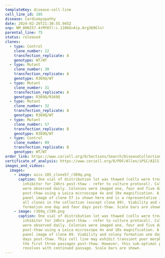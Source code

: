 ```yaml
---
templateKey: disease-cell-line
cell_line_id: 105
disease: Cardiomyopathy
date: 2024-02-26T21:30:55.945Z
snp: NM_000257.4(MYH7):c.1106G>A(p.Arg369Gln)
parental_line: 75
status: released
clones:
  - type: Control
    clone_number: 22
    transfection_replicate: A
    genotype: WT/WT
  - type: Mutant
    clone_number: 30
    transfection_replicate: A
    genotype: R369Q/WT
  - type: Mutant
    clone_number: 31
    transfection_replicate: A
    genotype: R369Q/R369Q
  - type: Mutant
    clone_number: 32
    transfection_replicate: A
    genotype: R369Q/WT
  - type: Mutant
    clone_number: 57
    transfection_replicate: B
    genotype: R369Q/WT
  - type: Control
    clone_number: 89
    transfection_replicate: B
    genotype: WT/WT
order_link: https://www.coriell.org/0/Sections/Search/DiseaseCollection_Detail.aspx?Ref=AICS-0105&Product=CiPSC&PgId=166
certificate_of_analysis: https://www.coriell.org/0/PDF/Allen/iPSC/AICS-0105_CofA.pdf
images_and_videos:
  images:
    - image: aics-105_clone57_r369q.png
      caption: One vial of distribution lot was thawed (cells were treated with ROCK
        inhibitor for 24hrs post-thaw - refer to culture protocol). Cultures
        were observed daily. Colonies were imaged one, four and five days
        post-thaw using a Leica microscope 4x and 10x magnification. A four
        panel image of clone 57 is shown here and is a representative image for
        all clones in the collection (except clone 89). Viability and colony
        formation one day and four days post-thaw. Scale bars are shown.
    - image: r369q_cl89.png
      caption: One vial of distribution lot was thawed (cells were treated with ROCK
        inhibitor for 24hrs post-thaw - refer to culture protocol). Cultures
        were observed daily. Colonies were imaged one, four and five days
        post-thaw using a Leica microscope 4x and 10x magnification. A four
        panel image of clone 89. Viability and colony formation one day and four
        days post-thaw. This cell line may exhibit transient poor morphology in
        the first three passages post-thaw. However, this sub-optimal phenotype
        resolves with continued passage. Scale bars are shown.
---
```

